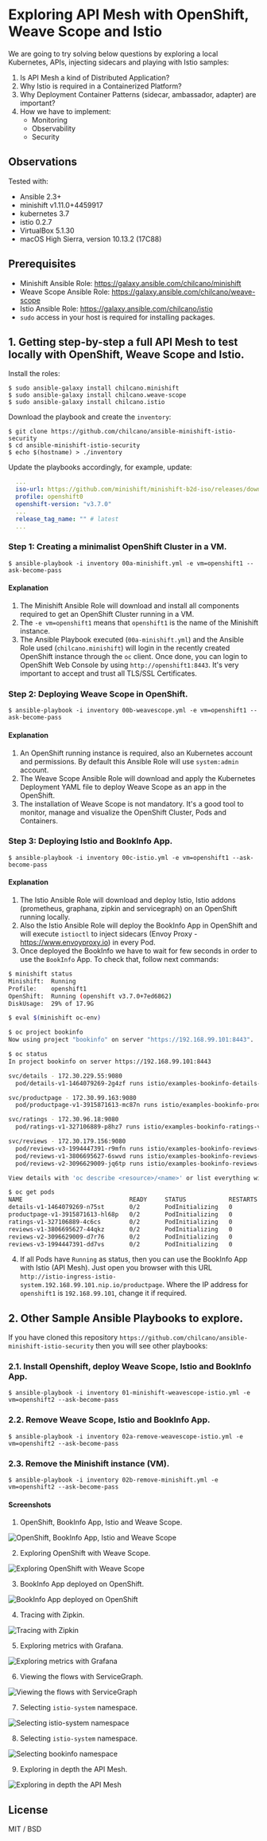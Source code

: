 # Exploring API Mesh with OpenShift, Weave Scope and Istio

We are going to try solving below questions by exploring a local Kubernetes, APIs, injecting sidecars and playing with Istio samples:

1. Is API Mesh a kind of Distributed Application?
2. Why Istio is required in a Containerized Platform?
3. Why Deployment Container Patterns (sidecar, ambassador, adapter) are important?
4. How we have to implement:  
   * Monitoring
   * Observability
   * Security  

## Observations

Tested with:

- Ansible 2.3+
- minishift v1.11.0+4459917
- kubernetes 3.7
- istio 0.2.7
- VirtualBox 5.1.30
- macOS High Sierra, version 10.13.2 (17C88)

## Prerequisites

- Minishift Ansible Role: https://galaxy.ansible.com/chilcano/minishift
- Weave Scope Ansible Role: https://galaxy.ansible.com/chilcano/weave-scope
- Istio Ansible Role: https://galaxy.ansible.com/chilcano/istio
- `sudo` access in your host is required for installing packages.

## 1. Getting step-by-step a full API Mesh to test locally with OpenShift, Weave Scope and Istio.

Install the roles:
```
$ sudo ansible-galaxy install chilcano.minishift
$ sudo ansible-galaxy install chilcano.weave-scope
$ sudo ansible-galaxy install chilcano.istio
```

Download the playbook and create the `inventory`:
```
$ git clone https://github.com/chilcano/ansible-minishift-istio-security
$ cd ansible-minishift-istio-security
$ echo $(hostname) > ./inventory
```

Update the playbooks accordingly, for example, update:
```yaml
  ...
  iso-url: https://github.com/minishift/minishift-b2d-iso/releases/download/v1.2.0/minishift-b2d.iso
  profile: openshift0
  openshift-version: "v3.7.0"
  ...
  release_tag_name: "" # latest
  ...
```

### Step 1: Creating a minimalist OpenShift Cluster in a VM.

```
$ ansible-playbook -i inventory 00a-minishift.yml -e vm=openshift1 --ask-become-pass
```

#### Explanation

1. The Minishift Ansible Role will download and install all components required to get an OpenShift Cluster running in a VM.
2. The `-e vm=openshift1` means that `openshift1` is the name of the Minishift instance.
3. The Ansible Playbook executed (`00a-minishift.yml`) and the Ansible Role used (`chilcano.minishift`) will login in the recently created OpenShift instance through the `oc` client. Once done, you can login to OpenShift Web Console by using `http://openshift1:8443`. It's very important to accept and trust all TLS/SSL Certificates.

### Step 2: Deploying Weave Scope in OpenShift.

```
$ ansible-playbook -i inventory 00b-weavescope.yml -e vm=openshift1 --ask-become-pass
```

#### Explanation

1. An OpenShift running instance is required, also an Kubernetes account and permissions. By default this Ansible Role will use `system:admin` account.
2. The Weave Scope Ansible Role will download and apply the Kubernetes Deployment YAML file to deploy Weave Scope as an app in the OpenShift.
3. The installation of Weave Scope is not mandatory. It's a good tool to monitor, manage and visualize the OpenShift Cluster, Pods and Containers.

### Step 3: Deploying Istio and BookInfo App.

```
$ ansible-playbook -i inventory 00c-istio.yml -e vm=openshift1 --ask-become-pass
```


#### Explanation

1. The Istio Ansible Role will download and deploy Istio, Istio addons (prometheus, graphana, zipkin and servicegraph) on an OpenShift running locally.
2. Also the Istio Ansible Role will deploy the BookInfo App in OpenShift and will execute `istioctl` to inject sidecars (Envoy Proxy - https://www.envoyproxy.io) in every Pod.
3. Once deployed the BookInfo we have to wait for few seconds in order to use the `BookInfo` App. To check that, follow next commands:

```sh
$ minishift status
Minishift:  Running
Profile:    openshift1
OpenShift:  Running (openshift v3.7.0+7ed6862)
DiskUsage:  29% of 17.9G

$ eval $(minishift oc-env)

$ oc project bookinfo
Now using project "bookinfo" on server "https://192.168.99.101:8443".

$ oc status
In project bookinfo on server https://192.168.99.101:8443

svc/details - 172.30.229.55:9080
  pod/details-v1-1464079269-2g4zf runs istio/examples-bookinfo-details-v1:0.2.3, docker.io/istio/proxy_debug:0.2.7

svc/productpage - 172.30.99.163:9080
  pod/productpage-v1-3915871613-mc87n runs istio/examples-bookinfo-productpage-v1:0.2.3, docker.io/istio/proxy_debug:0.2.7

svc/ratings - 172.30.96.18:9080
  pod/ratings-v1-327106889-p8hz7 runs istio/examples-bookinfo-ratings-v1:0.2.3, docker.io/istio/proxy_debug:0.2.7

svc/reviews - 172.30.179.156:9080
  pod/reviews-v3-1994447391-r9mfn runs istio/examples-bookinfo-reviews-v3:0.2.3, docker.io/istio/proxy_debug:0.2.7
  pod/reviews-v1-3806695627-6swvd runs istio/examples-bookinfo-reviews-v1:0.2.3, docker.io/istio/proxy_debug:0.2.7
  pod/reviews-v2-3096629009-jq6tp runs istio/examples-bookinfo-reviews-v2:0.2.3, docker.io/istio/proxy_debug:0.2.7

View details with 'oc describe <resource>/<name>' or list everything with 'oc get all'.

$ oc get pods
NAME                              READY     STATUS            RESTARTS   AGE
details-v1-1464079269-n75st       0/2       PodInitializing   0          7m
productpage-v1-3915871613-hl68p   0/2       PodInitializing   0          7m
ratings-v1-327106889-4c6cs        0/2       PodInitializing   0          7m
reviews-v1-3806695627-44qkz       0/2       PodInitializing   0          7m
reviews-v2-3096629009-d7r76       0/2       PodInitializing   0          7m
reviews-v3-1994447391-dd7vs       0/2       PodInitializing   0          7m
```

4. If all Pods have `Running` as status, then you can use the BookInfo App with Istio (API Mesh). Just open you browser with this URL `http://istio-ingress-istio-system.192.168.99.101.nip.io/productpage`. Where the IP address for `openshift1` is `192.168.99.101`, change it if required.

## 2. Other Sample Ansible Playbooks to explore.

If you have cloned this repository `https://github.com/chilcano/ansible-minishift-istio-security` then you will see other playbooks:

### 2.1. Install Openshift, deploy Weave Scope, Istio and BookInfo App.
```
$ ansible-playbook -i inventory 01-minishift-weavescope-istio.yml -e vm=openshift2 --ask-become-pass
```

### 2.2. Remove Weave Scope, Istio and BookInfo App.
```
$ ansible-playbook -i inventory 02a-remove-weavescope-istio.yml -e vm=openshift2 --ask-become-pass
```

### 2.3. Remove the Minishift instance (VM).
```
$ ansible-playbook -i inventory 02b-remove-minishift.yml -e vm=openshift2 --ask-become-pass
```

#### Screenshots

1. OpenShift, BookInfo App, Istio and Weave Scope.

![OpenShift, BookInfo App, Istio and Weave Scope](https://github.com/chilcano/ansible-minishift-istio-security/blob/master/imgs/api-mesh-security-1-openshift.png "OpenShift, BookInfo App, Istio and Weave Scope")

2. Exploring OpenShift with Weave Scope.

![Exploring OpenShift with Weave Scope](https://github.com/chilcano/ansible-minishift-istio-security/blob/master/imgs/api-mesh-security-2-weave-scope.png "Exploring OpenShift with Weave Scope")

3. BookInfo App deployed on OpenShift.

![BookInfo App deployed on OpenShift](https://github.com/chilcano/ansible-minishift-istio-security/blob/master/imgs/api-mesh-security-3-istio-bookinfo-app.png "BookInfo App deployed on OpenShift")

4. Tracing with Zipkin.

![Tracing with Zipkin](https://github.com/chilcano/ansible-minishift-istio-security/blob/master/imgs/api-mesh-security-4-istio-zipkin.png "Tracing with Zipkin")


5. Exploring metrics with Grafana.

![Exploring metrics with Grafana](https://github.com/chilcano/ansible-minishift-istio-security/blob/master/imgs/api-mesh-security-5-istio-grafana.png "Exploring metrics with Grafana")

6. Viewing the flows with ServiceGraph.

![Viewing the flows with ServiceGraph](https://github.com/chilcano/ansible-minishift-istio-security/blob/master/imgs/api-mesh-security-6-istio-servicegraph.png "Viewing the flows with ServiceGraph")

7. Selecting `istio-system` namespace.

![Selecting istio-system namespace](https://github.com/chilcano/ansible-minishift-istio-security/blob/master/imgs/api-mesh-security-7-weave-scope-istio-system.png "Selecting istio-system namespace")

8. Selecting `istio-system` namespace.

![Selecting bookinfo namespace](https://github.com/chilcano/ansible-minishift-istio-security/blob/master/imgs/api-mesh-security-8-weave-scope-bookinfo.png "Selecting bookinfo namespace")

9. Exploring in depth the API Mesh.

![Exploring in depth the API Mesh](https://github.com/chilcano/ansible-minishift-istio-security/blob/master/imgs/api-mesh-security-9-weave-scope-bookinfo-mesh.png "Exploring in depth the API Mesh")

## License

MIT / BSD
